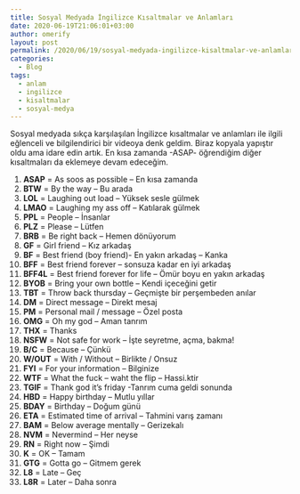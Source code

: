 ```yaml
---
title: Sosyal Medyada İngilizce Kısaltmalar ve Anlamları
date: 2020-06-19T21:06:01+03:00
author: omerify
layout: post
permalink: /2020/06/19/sosyal-medyada-ingilizce-kisaltmalar-ve-anlamlari/
categories:
  - Blog
tags:
  - anlam
  - ingilizce
  - kisaltmalar
  - sosyal-medya
---
```


Sosyal medyada sıkça karşılaşılan İngilizce kısaltmalar ve anlamları ile ilgili eğlenceli ve bilgilendirici bir videoya denk geldim. Biraz kopyala yapıştır oldu ama idare edin artık. En kısa zamanda -ASAP- öğrendiğim diğer kısaltmaları da eklemeye devam edeceğim.

  1. **ASAP** = As soos as possible &#8211; En kısa zamanda 
  2. **BTW** = By the way &#8211; Bu arada
  3. **LOL** = Laughing out load &#8211; Yüksek sesle gülmek 
  4. **LMAO** = Laughing my ass off &#8211; Katılarak gülmek 
  5. **PPL** = People &#8211; İnsanlar
  6. **PLZ** = Please &#8211; Lütfen
  7. **BRB** = Be right back &#8211; Hemen dönüyorum 
  8. **GF** = Girl friend &#8211; Kız arkadaş
  9. **BF** = Best friend (boy friend)- En yakın arkadaş &#8211; Kanka 
 10. **BFF** = Best friend forever &#8211; sonsuza kadar en iyi arkadaş
 11. **BFF4L** = Best friend forever for life &#8211; Ömür boyu en yakın arkadaş
 12. **BYOB** = Bring your own bottle &#8211; Kendi içeceğini getir
 13. **TBT** = Throw back thursday &#8211; Geçmişte bir perşembeden anılar 
 14. **DM** = Direct message &#8211; Direkt mesaj
 15. **PM** = Personal mail / message &#8211; Özel posta
 16. **OMG** = Oh my god &#8211; Aman tanrım
 17. **THX** = Thanks
 18. **NSFW** = Not safe for work &#8211; İşte seyretme, açma, bakma!
 19. **B/C** = Because &#8211; Çünkü
 20. **W/OUT** = With / Without &#8211; Birlikte / Onsuz
 21. **FYI** = For your information &#8211; Bilginize
 22. **WTF** = What the fuck &#8211; waht the flip &#8211; Hassi.ktir
 23. **TGIF** = Thank god it&#8217;s friday -Tanrım cuma geldi sonunda
 24. **HBD** = Happy birthday &#8211; Mutlu yıllar
 25. **BDAY** = Birthday &#8211; Doğum günü
 26. **ETA** = Estimated time of arrival &#8211; Tahmini varış zamanı
 27. **BAM** = Below average mentally &#8211; Gerizekalı
 28. **NVM** = Nevermind &#8211; Her neyse
 29. **RN** = Right now &#8211; Şimdi
 30. **K** = OK &#8211; Tamam
 31. **GTG** = Gotta go &#8211; Gitmem gerek
 32. **L8** = Late &#8211; Geç
 33. **L8R** = Later &#8211; Daha sonra